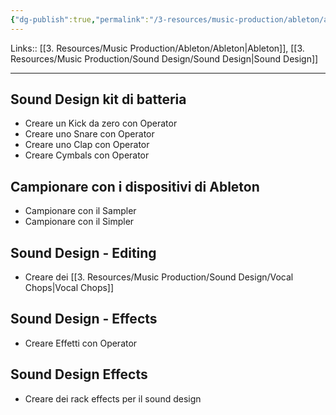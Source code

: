 ```yaml
---
{"dg-publish":true,"permalink":"/3-resources/music-production/ableton/ableton-sound-design/","tags":["note"]}
---
```


Links:: [[3. Resources/Music Production/Ableton/Ableton\|Ableton]], [[3. Resources/Music Production/Sound Design/Sound Design\|Sound Design]]

---
## Sound Design kit di batteria

- Creare un Kick da zero con Operator
- Creare uno Snare con Operator
- Creare uno Clap con Operator
- Creare Cymbals con Operator

## Campionare con i dispositivi di Ableton

- Campionare con il Sampler
- Campionare con il Simpler

## Sound Design - Editing

- Creare dei [[3. Resources/Music Production/Sound Design/Vocal Chops\|Vocal Chops]]

## Sound Design - Effects

- Creare Effetti con Operator

## Sound Design Effects

- Creare dei rack effects per il sound design
